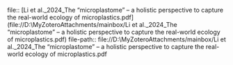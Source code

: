 file:: [Li et al._2024_The “microplastome” – a holistic perspective to capture the real-world ecology of microplastics.pdf](file://D:\MyZoteroAttachments/mainbox/Li et al._2024_The “microplastome” – a holistic perspective to capture the real-world ecology of microplastics.pdf)
file-path:: file://D:\MyZoteroAttachments/mainbox/Li et al._2024_The “microplastome” – a holistic perspective to capture the real-world ecology of microplastics.pdf
